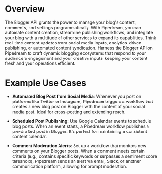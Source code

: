 # Overview

The Blogger API grants the power to manage your blog's content, comments, and settings programmatically. With Pipedream, you can automate content creation, streamline publishing workflows, and integrate your blog with a multitude of other services to expand its capabilities. Think real-time content updates from social media inputs, analytics-driven publishing, or automated content syndication. Harness the Blogger API on Pipedream to craft dynamic blogging ecosystems that respond to your audience's engagement and your creative inputs, keeping your content fresh and your operations efficient.

# Example Use Cases

- **Automated Blog Post from Social Media**: Whenever you post on platforms like Twitter or Instagram, Pipedream triggers a workflow that creates a new blog post on Blogger with the content of your social media post. Ideal for cross-posting and extending reach.

- **Scheduled Post Publishing**: Use Google Calendar events to schedule blog posts. When an event starts, a Pipedream workflow publishes a pre-drafted post in Blogger. It's perfect for maintaining a consistent content calendar.

- **Comment Moderation Alerts**: Set up a workflow that monitors new comments on your Blogger posts. When a comment meets certain criteria (e.g., contains specific keywords or surpasses a sentiment score threshold), Pipedream sends an alert via email, Slack, or another communication platform, allowing for prompt moderation.
